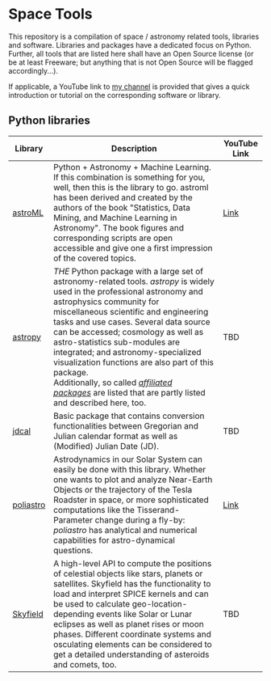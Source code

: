 # Space Tools

This repository is a compilation of space / astronomy related tools, libraries and software. Libraries and packages have a dedicated focus on Python. Further, all tools that are listed here shall have an Open Source license (or be at least Freeware; but anything that is not Open Source will be flagged accordingly...).

If applicable, a YouTube link to [my channel](https://www.youtube.com/c/Astroniz) is provided that gives a quick introduction or tutorial on the corresponding software or library.

## Python libraries

| Library                                              | Description                                                                                                                                                                                                                                                                                                                                                                                                                                                                                                                                                                 | YouTube Link                                   |
| ---------------------------------------------------- | --------------------------------------------------------------------------------------------------------------------------------------------------------------------------------------------------------------------------------------------------------------------------------------------------------------------------------------------------------------------------------------------------------------------------------------------------------------------------------------------------------------------------------------------------------------------------- | ---------------------------------------------- |
| [astroML](https://www.astroml.org/)                  | Python + Astronomy + Machine Learning. If this combination is something for you, well, then this is the library to go. astroml has been derived and created by the authors of the book "Statistics, Data Mining, and Machine Learning in Astronomy". The book figures and corresponding scripts are open accessible and give one a first impression of the covered topics.                                                                                                                                                                                                  | [Link]()                                       |
| [astropy](https://www.astropy.org)                   | *THE* Python package with a large set of astronomy-related tools. *astropy* is widely used in the professional astronomy and astrophysics community for miscellaneous scientific and engineering tasks and use cases. Several data source can be accessed; cosmology as well as astro-statistics sub-modules are integrated; and astronomy-specialized visualization functions are also part of this package.<br/>Additionally, so called [*affiliated packages*](https://www.astropy.org/affiliated/index.html) are listed that are partly listed and described here, too. | TBD                                            |
| [jdcal](https://github.com/phn/jdcal)                | Basic package that contains conversion functionalities between Gregorian and Julian calendar format as well as (Modified) Julian Date (JD).                                                                                                                                                                                                                                                                                                                                                                                                                                 | TBD                                            |
| [poliastro](https://docs.poliastro.space/en/stable/) | Astrodynamics in our Solar System can easily be done with this library. Whether one wants to plot and analyze Near-Earth Objects or the trajectory of the Tesla Roadster in space, or more sophisticated computations like the Tisserand-Parameter change during a fly-by: *poliastro* has analytical and numerical capabilities for astro-dynamical questions.                                                                                                                                                                                                             | [Link](https://youtube.com/shorts/ZtW9QeLXfE8) |
| [Skyfield](https://rhodesmill.org/skyfield/)         | A high-level API to compute the positions of celestial objects like stars, planets or satellites. Skyfield has the functionality to load and interpret SPICE kernels and can be used to calculate geo-location-depending events like Solar or Lunar eclipses as well as planet rises or moon phases. Different coordinate systems and osculating elements can be considered to get a detailed understanding of asteroids and comets, too.                                                                                                                                   | TBD                                            |
